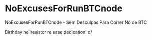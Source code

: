 # NoExcusesForRunBTCnode
NoExcusesForRunBTCnode - Sem Desculpas Para Correr Nó de BTC


Birthday hellresistor release dedication! o/
